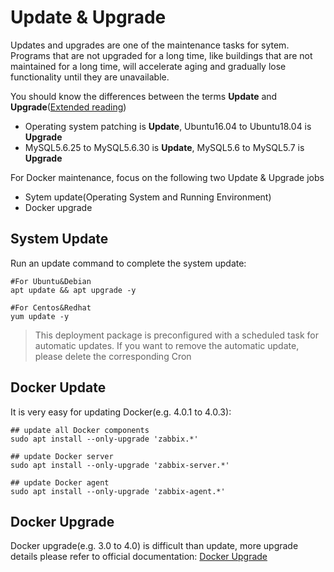 # Update & Upgrade

Updates and upgrades are one of the maintenance tasks for sytem. Programs that are not upgraded for a long time, like buildings that are not maintained for a long time, will accelerate aging and gradually lose functionality until they are unavailable.

You should know the differences between the terms **Update** and **Upgrade**([Extended reading](https://support.websoft9.com/docs/faq/tech-upgrade.html#update-vs-upgrade))
- Operating system patching is **Update**, Ubuntu16.04 to Ubuntu18.04 is **Upgrade**
- MySQL5.6.25 to MySQL5.6.30 is **Update**, MySQL5.6 to MySQL5.7 is **Upgrade**

For Docker maintenance, focus on the following two Update & Upgrade jobs

- Sytem update(Operating System and Running Environment) 
- Docker upgrade 

## System Update

Run an update command to complete the system update:

``` shell
#For Ubuntu&Debian
apt update && apt upgrade -y

#For Centos&Redhat
yum update -y
```
> This deployment package is preconfigured with a scheduled task for automatic updates. If you want to remove the automatic update, please delete the corresponding Cron

## Docker Update

It is very easy for updating Docker(e.g. 4.0.1 to 4.0.3):

```
## update all Docker components
sudo apt install --only-upgrade 'zabbix.*'

## update Docker server
sudo apt install --only-upgrade 'zabbix-server.*'

## update Docker agent 
sudo apt install --only-upgrade 'zabbix-agent.*'
```

## Docker Upgrade

Docker upgrade(e.g. 3.0 to 4.0) is difficult than update, more upgrade details please refer to official documentation: [Docker Upgrade](https://www.zabbix.com/documentation/4.0/zh/manual/installation/upgrade)